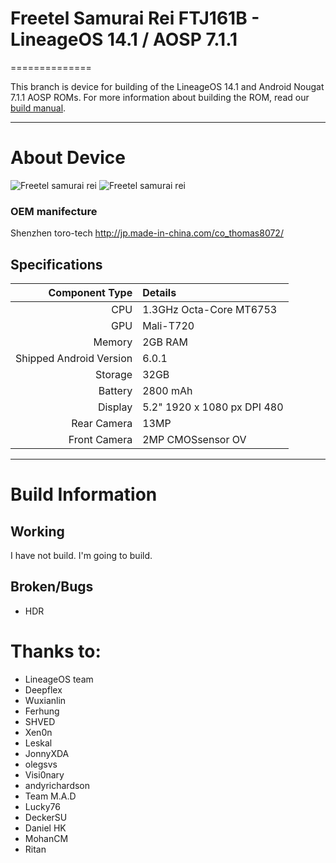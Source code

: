 # Freetel Samurai Rei FTJ161B - LineageOS 14.1 / AOSP 7.1.1
==============

This branch is device for building of the LineageOS 14.1 and Android Nougat 7.1.1 AOSP ROMs. For more information about building the ROM, read our [build manual](manual).

---

# About Device


![Freetel samurai rei](https://www.freetel.jp/product/smartphone/rei/assets/img/gallery/pic_gallery_products01.jpg "samurai rei Front")
![Freetel samurai rei](https://www.freetel.jp/product/smartphone/rei/assets/img/gallery/pic_gallery_products02.jpg "samurai rei Rear")

### OEM manifecture
Shenzhen toro-tech  http://jp.made-in-china.com/co_thomas8072/


## Specifications

Component Type | Details
-------:|:-------------------------
CPU     | 1.3GHz Octa-Core MT6753
GPU     | Mali-T720
Memory  | 2GB RAM
Shipped Android Version | 6.0.1
Storage | 32GB
Battery | 2800 mAh
Display | 5.2" 1920 x 1080 px DPI 480
Rear Camera | 13MP
Front Camera | 2MP CMOSsensor OV

---

# Build Information

## Working
 I have not build.
 I'm going to build. 

## Broken/Bugs
 * HDR



# Thanks to:
 * LineageOS team
 * Deepflex
 * Wuxianlin
 * Ferhung
 * SHVED
 * Xen0n
 * Leskal
 * JonnyXDA
 * olegsvs
 * Visi0nary
 * andyrichardson
 * Team M.A.D
 * Lucky76
 * DeckerSU
 * Daniel HK
 * MohanCM
 * Ritan
 
